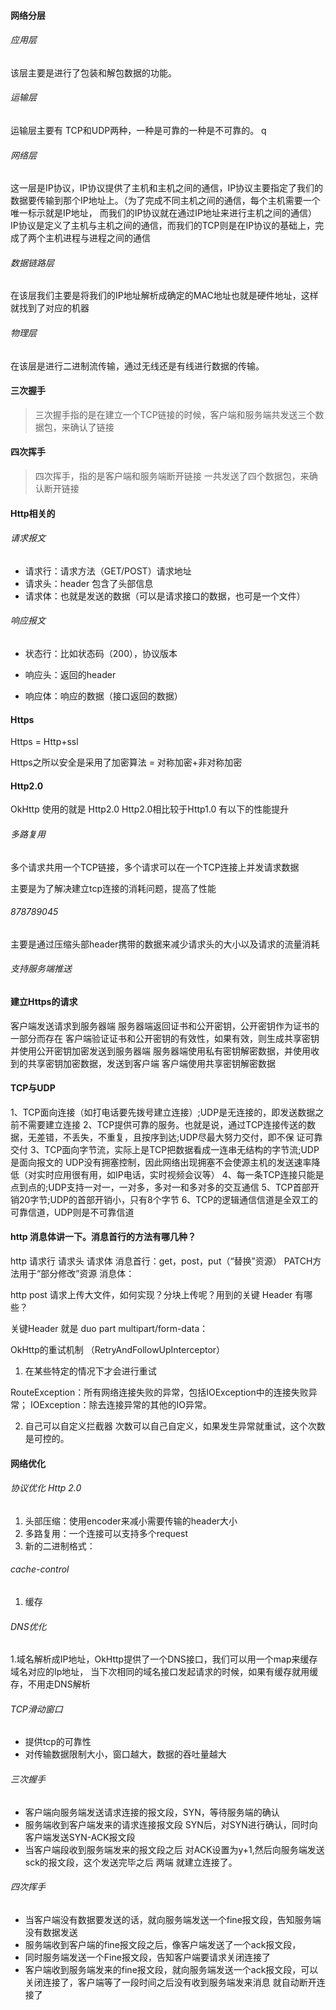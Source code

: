 #### 网络分层

###### 应用层
该层主要是进行了包装和解包数据的功能。

###### 运输层
运输层主要有 TCP和UDP两种，一种是可靠的一种是不可靠的。
q
###### 网络层
这一层是IP协议，IP协议提供了主机和主机之间的通信，IP协议主要指定了我们的数据要传输到那个IP地址上。（为了完成不同主机之间的通信，每个主机需要一个唯一标示就是IP地址，
而我们的IP协议就在通过IP地址来进行主机之间的通信）
IP协议是定义了主机与主机之间的通信，而我们的TCP则是在IP协议的基础上，完成了两个主机进程与进程之间的通信

###### 数据链路层
在该层我们主要是将我们的IP地址解析成确定的MAC地址也就是硬件地址，这样就找到了对应的机器

###### 物理层
在该层是进行二进制流传输，通过无线还是有线进行数据的传输。

#### 三次握手
> 三次握手指的是在建立一个TCP链接的时候，客户端和服务端共发送三个数据包，来确认了链接

#### 四次挥手
> 四次挥手，指的是客户端和服务端断开链接 一共发送了四个数据包，来确认断开链接

#### Http相关的
###### 请求报文
- 请求行：请求方法（GET/POST）请求地址
- 请求头：header 包含了头部信息
- 请求体：也就是发送的数据（可以是请求接口的数据，也可是一个文件）
###### 响应报文

- 状态行：比如状态码（200），协议版本

- 响应头：返回的header

- 响应体：响应的数据（接口返回的数据）

#### Https

Https = Http+ssl

Https之所以安全是采用了加密算法 = 对称加密+非对称加密

#### Http2.0

OkHttp 使用的就是 Http2.0 Http2.0相比较于Http1.0 有以下的性能提升

###### 多路复用

多个请求共用一个TCP链接，多个请求可以在一个TCP连接上并发请求数据

主要是为了解决建立tcp连接的消耗问题，提高了性能

###### 878789045

主要是通过压缩头部header携带的数据来减少请求头的大小以及请求的流量消耗

###### 支持服务端推送


#### 建立Https的请求
客户端发送请求到服务器端
服务器端返回证书和公开密钥，公开密钥作为证书的一部分而存在
客户端验证证书和公开密钥的有效性，如果有效，则生成共享密钥并使用公开密钥加密发送到服务器端
服务器端使用私有密钥解密数据，并使用收到的共享密钥加密数据，发送到客户端
客户端使用共享密钥解密数据

#### TCP与UDP

1、TCP面向连接（如打电话要先拨号建立连接）;UDP是无连接的，即发送数据之前不需要建立连接
2、TCP提供可靠的服务。也就是说，通过TCP连接传送的数据，无差错，不丢失，不重复，且按序到达;UDP尽最大努力交付，即不保   证可靠交付
3、TCP面向字节流，实际上是TCP把数据看成一连串无结构的字节流;UDP是面向报文的
  UDP没有拥塞控制，因此网络出现拥塞不会使源主机的发送速率降低（对实时应用很有用，如IP电话，实时视频会议等）
4、每一条TCP连接只能是点到点的;UDP支持一对一，一对多，多对一和多对多的交互通信
5、TCP首部开销20字节;UDP的首部开销小，只有8个字节
6、TCP的逻辑通信信道是全双工的可靠信道，UDP则是不可靠信道

#### http 消息体讲一下。消息首行的方法有哪几种？
http 请求行 请求头 请求体
消息首行：get，post，put（“替换”资源） PATCH方法用于“部分修改”资源
消息体：


http post 请求上传大文件，如何实现？分块上传呢？用到的关键 Header 有哪些？

关键Header 就是 duo part  multipart/form-data：


OkHttp的重试机制 （RetryAndFollowUpInterceptor）
1. 在某些特定的情况下才会进行重试

RouteException：所有网络连接失败的异常，包括IOException中的连接失败异常；
IOException：除去连接异常的其他的IO异常。

2. 自己可以自定义拦截器 次数可以自己自定义，如果发生异常就重试，这个次数是可控的。


#### 网络优化

###### 协议优化 Http 2.0

1. 头部压缩：使用encoder来减小需要传输的header大小
2. 多路复用：一个连接可以支持多个request
3. 新的二进制格式：

###### cache-control
1. 缓存

###### DNS优化

1.域名解析成IP地址，OkHttp提供了一个DNS接口，我们可以用一个map来缓存 域名对应的Ip地址，
当下次相同的域名接口发起请求的时候，如果有缓存就用缓存，不用走DNS解析

###### TCP滑动窗口
- 提供tcp的可靠性
- 对传输数据限制大小，窗口越大，数据的吞吐量越大

###### 三次握手
- 客户端向服务端发送请求连接的报文段，SYN，等待服务端的确认
- 服务端收到客户端发来的请求连接报文段 SYN后，对SYN进行确认，同时向客户端发送SYN-ACK报文段
- 当客户端段收到服务端发来的报文段之后 对ACK设置为y+1,然后向服务端发送sck的报文段，这个发送完毕之后 两端
就建立连接了。

###### 四次挥手
- 当客户端没有数据要发送的话，就向服务端发送一个fine报文段，告知服务端没有数据发送
- 服务端收到客户端的fine报文段之后，像客户端发送了一个ack报文段，
- 同时服务端发送一个Fine报文段，告知客户端要请求关闭连接了
- 客户端收到服务端发来的fine报文段，就向服务端发送一个ack报文段，可以关闭连接了，客户端等了一段时间之后没有收到服务端发来消息 就自动断开连接了






